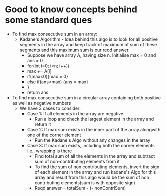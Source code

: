 # Good to know concepts behind some standard ques
- To find max consecutive sum in an array:
  - Kadane's Algorithm - Idea behind this algo is to look for all positive segments in the array and keep track of maximum of sum of these segments
    and this maximum sum is our reqd answer
      - Suppose we have array A, having size n. Initialise max = 0 and ans = 0
      - for(int i=0; i<n; i++){
      - max += A[i]
      - if(max<0){max = 0}
      - else if(ans<max) {ans = max}
      - }
      - return ans
- To find max consecutive sum in a circular array containing both positive as well as negative numbers
  - We have 3 cases to consider:
    - Case 1: If all elements in the array are negative
      - Run a loop and check the largest element in the array and return it
    - Case 2: If max sum exists in the inner part of the array alongwith one of the corner element
      - Run the Kadane's Algo without any changes in the array
    - Case 3: If max sum exists, including both the corner elements i.e., wrapping is there
      - Find total sum of all the elements in the array and subtract sum of non-contributing elements from it
      - To find the sum of non contributing elements, invert the sign of each element in the array and run kadane's Algo for 
        this array and result from this algo would be the sum of non contributing elements(sum is with opposite sign)
      - Reqd answer = totalSum - (- nonContriSum)
